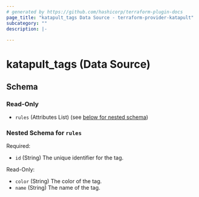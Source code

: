 ```yaml
---
# generated by https://github.com/hashicorp/terraform-plugin-docs
page_title: "katapult_tags Data Source - terraform-provider-katapult"
subcategory: ""
description: |-
  
---
```


# katapult_tags (Data Source)





<!-- schema generated by tfplugindocs -->
## Schema

### Read-Only

- `rules` (Attributes List) (see [below for nested schema](#nestedatt--rules))

<a id="nestedatt--rules"></a>
### Nested Schema for `rules`

Required:

- `id` (String) The unique identifier for the tag.

Read-Only:

- `color` (String) The color of the tag.
- `name` (String) The name of the tag.
